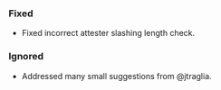 ### Fixed

- Fixed incorrect attester slashing length check.

### Ignored

- Addressed many small suggestions from @jtraglia.